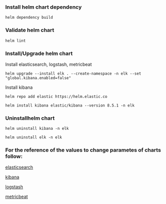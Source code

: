 
### Install helm chart dependency

```
helm dependency build
```

### Validate helm chart

```
helm lint
```

### Install/Upgrade helm chart

Install elasticsearch, logstash, metricbeat

```
helm upgrade --install elk . --create-namespace -n elk --set "global.kibana.enabled=false"
```

Install kibana

```
helm repo add elastic https://helm.elastic.co
```

```
helm install kibana elastic/kibana --version 8.5.1 -n elk
```

### Uninstallhelm chart

```
helm uninstall kibana -n elk
```

```
helm uninstall elk -n elk
```

### For the reference of the values to change parametes of charts follow:

[elasticsearch](https://artifacthub.io/packages/helm/elastic/elasticsearch/8.5.1)

[kibana](https://artifacthub.io/packages/helm/elastic/kibana/8.5.1)

[logstash](https://artifacthub.io/packages/helm/elastic/logstash/8.5.1)

[metricbeat](https://artifacthub.io/packages/helm/elastic/metricbeat/8.5.1)
